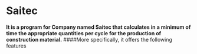 # Saitec
**It is a program for Company named Saitec that calculates in a minimum of time the appropriate quantities per cycle for the production of construction material.**
####More specifically, it offers the following features

